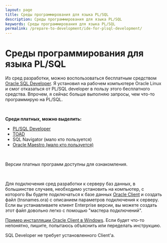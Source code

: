 ```yaml
---
layout: page
title: Среды программирования для языка PL/SQL
description: Среды программирования для языка PL/SQL
keywords: Среды программирования для языка PL/SQL
permalink: /prepare-to-development/ide-for-plsql-development/
---
```


# Среды программирования для языка PL/SQL

Из сред разработки, можно воспользоваться бесплатным средством <a href="https://www.oracle.com/tools/downloads/sqldev-downloads.html" rel="nofollow">Oracle SQL Developer</a>. Я установил на рабочем компьютере Oracle Linux и смог отказаться от PL/SQL developer в пользу этого бесплатного средства. Впрочем, я сейчас больше выполняю запросы, чем что-то программирую на PL/SQL.

<br/>

**Среди платных, можно выделить:**

<ul>
    <li><a href="http://www.allroundautomations.com/plsqldev.html" rel="nofollow">PL/SQL Developer</a></li>
    <li><a href="http://www.toadworld.com/products#oracle" rel="nofollow">TOAD</a></li>
    <li>SQL Navigator (мало кто пользуется)</li>
    <li><a href="http://www.sqlmaestro.com/products/oracle/maestro/" rel="nofollow">Oracle Maestro (мало кто пользуется)</a></li>
</ul>

<br />

Версии платных программ доступны для ознакомления.

<br />

Для подключения сред разработки к серверу баз данных, в большинстве случаев, необходимо установить на компьютер, с которого Вы будете подключаться к базе данных <a href="//oracle-dba.ru/database/installation/">Oracle Client</a> и создать файл (tnsnames.ora) с описанием параметров подключения к серверу. Если вы устанавливаете клиент Enterprise версии, вы можете создать этот файл довольно легко с помощью "мастера подключений".

<a href="https://docs.google.com/document/d/1VTV0bBZff-lyXmRTXE67tuZjXcHAlWTrq4g_c2mfoJI/edit">Пример инсталляции Oracle Client в Windows</a>. Если будет что-то непонятно, пишите, попытаюсь объяснить или переделать инструкцию.

SQL Developer не требует установленного Client'а.
